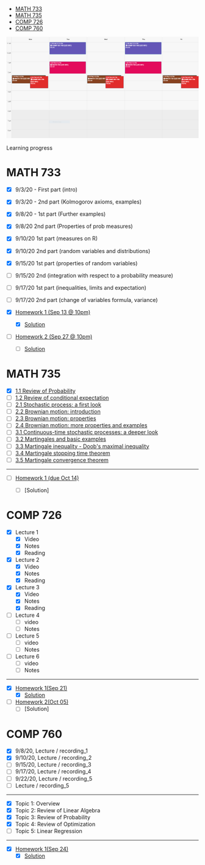 
- [MATH 733](#math-733)
- [MATH 735](#math-735)
- [COMP 726](#comp-726)
- [COMP 760](#comp-760)


<center><img src="Schedule.PNG"/></center>

Learning progress

# MATH 733
- [x] 9/3/20 - First part (intro)
- [x] 9/3/20 - 2nd part (Kolmogorov axioms, examples)
- [x] 9/8/20 - 1st part (Further examples)
- [x] 9/8/20 2nd part (Properties of prob measures)
- [x] 9/10/20 1st part (measures on R)
- [x] 9/10/20 2nd part (random variables and distributions)
- [x] 9/15/20 1st part (properties of random variables)
- [ ] 9/15/20 2nd (integration with respect to a probability measure)
- [ ] 9/17/20 1st part (inequalities, limits and expectation)
- [ ] 9/17/20 2nd part (change of variables formula, variance)

- [x] [Homework 1 (Sep 13 @ 10pm)](/MATH733/Homework1/hw_1.pdf)
  - [x] [Solution](/MATH733/Homework1/solution_1.pdf)
- [ ] [Homework 2 (Sep 27 @ 10pm)](/MATH733/Homework2/hw_2.pdf)
  - [ ] [Solution](/MATH733/Homework2/solution_2.pdf)

# MATH 735
- [x] [1.1 Review of Probability](/MATH735/1-01%20Review%20of%20Probability.pdf)
- [ ] [1.2 Review of conditional expectation](/MATH735/1-01%20Review%20of%20conditional%20expectation.pdf)
- [ ] [2.1 Stochastic process: a first look](/MATH735/2-01%20Stochastic%20Processes.pdf)
- [ ] [2.2 Brownian motion: introduction](/MATH735/2-02%20Brownian%20motion.pdf)
- [ ] [2.3 Brownian motion: properties](/MATH735/2-03%20Brownian%20motion%20-%20properties.pdf)
- [ ] [2.4 Brownian motion: more properties and examples](/MATH735/2-04%20Brownian%20motion%20-%20more%20examples.pdf)
- [ ] [3.1 Continuous-time stochastic processes: a deeper look](MATH735/3-01%20A%20deeper%20look%20at%20continuous%20time%20stochastic%20processes.pdf)
- [ ] [3.2 Martingales and basic examples](MATH735/3-02%20Martingale%20theory%20and%20basic%20examples.pdf)
- [ ] [3.3 Martingale inequality - Doob's maximal inequality](MATH735/3-03%20Martingale%20inequality%20(Doob%20max%20inequality).pdf)
- [ ] [3.4 Martingale stopping time theorem](MATH735/3-04%20Martingale%20stopping%20time%20theorem.pdf)
- [ ] [3.5 Martingale convergence theorem](MATH735/3-05%20Martingale%20convergence%20theorem.pdf)
- - - -
- [ ] [Homework 1 (due Oct 14)](/MATH735/Homework1)
  - [ ] [Solution]


# COMP 726
- [x] Lecture 1
  - [x] Video
  - [x] Notes
  - [x] Reading
- [x] Lecture 2
  - [x] Video
  - [x] Notes
  - [x] Reading
- [x] Lecture 3
  - [x] Video
  - [x] Notes
  - [x] Reading
- [ ] Lecture 4
  - [ ] video
  - [ ] Notes
- [ ] Lecture 5
  - [ ] video
  - [ ] Notes
- [ ] Lecture 6
  - [ ] video
  - [ ] Notes
- - - -

- [x] [Homework 1(Sep 21)](/COMP726/Homework1/CS_726_HW_1_Fall_2020.pdf)
  - [x] [Solution](/COMP726/Homework1/solution_1.pdf)
- [ ] [Homework 2(Oct 05)](/COMP726/Homework2/CS_726_HW_2_Fall_2020.pdf)
  - [ ] [Solution]

# COMP 760
- [x] 9/8/20, Lecture / recording_1
- [x] 9/10/20, Lecture / recording_2
- [ ] 9/15/20, Lecture / recording_3
- [ ] 9/17/20, Lecture / recording_4
- [ ] 9/22/20, Lecture / recording_5
- [ ] Lecture / recording_5	

- - - -
- [x] Topic 1: Overview
- [x] Topic 2: Review of Linear Algebra
- [x] Topic 3: Review of Probability
- [x] Topic 4: Review of Optimization
- [ ] Topic 5: Linear Regression

- - - -
- [x] [Homework 1(Sep 24)](/COMP760/Homework1/CS760_hw1_Review.pdf)
  - [x] [Solution](/COMP760/Homework1/solution_1.pdf)